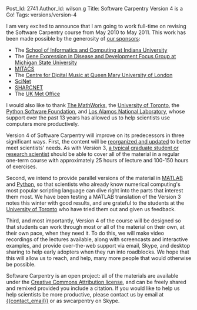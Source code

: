 Post_Id: 2741
Author_Id: wilson.g
Title: Software Carpentry Version 4 is a Go!
Tags: versions/version-4

<p>I am very excited to announce that I am going to work full-time on revising the Software Carpentry course from May 2010 to May 2011. This work has been made possible by the generosity of <a href="{{root_path}}/about/credits.html">our sponsors</a>:</p>
<ul>
<li>The <a href="http://www.informatics.indiana.edu/">School of Informatics and Computing at Indiana University</a></li>
<li>The <a href="http://www.gedd.msu.edu/about.php">Gene Expression in Disease and Development Focus Group at Michigan  State University</a></li>
<li><a href="http://www.mitacs.ca">MITACS</a></li>
<li>The <a href="http://www.elec.qmul.ac.uk/digitalmusic/">Centre for Digital Music at Queen Mary University of London</a></li>
<li><a href="http://www.scinethpc.ca/">SciNet</a></li>
<li><a href="http://www.sharcnet.ca">SHARCNET</a></li>
<li>The <a href="http://www.metoffice.gov.uk/">UK Met Office</a></li>
</ul>
<p>I would also like to thank <a href="http://www.mathworks.com">The MathWorks</a>, the <a href="http://www.utoronto.ca">University of Toronto</a>, the <a href="http://www.python.org/psf/">Python Software Foundation</a>, and <a href="http://www.lanl.gov">Los Alamos National Laboratory</a>, whose support over the past 13 years has allowed us to help scientists use computers more productively.</p>
<p>Version 4 of Software Carpentry will improve on its predecessors in three significant ways. First, the content will be <a href="/4_0/">reorganized and updated</a> to better meet scientists' needs. As with Version 3,  <a href="{{root_path}}/about/audience.html">a typical graduate student or research scientist</a> should be able to cover all of the material in a regular one-term course with approximately 25 hours of lecture and 100-150 hours of exercises.</p>
<p>Second, we intend to provide parallel versions of the material in <a href="http://www.mathworks.com">MATLAB</a> and <a href="http://www.python.org">Python</a>, so that scientists who already know numerical computing's most popular scripting language can dive right into the parts that interest them most. We have been testing a MATLAB translation of the Version 3 notes this winter with good results, and are grateful to the students at the <a href="http://www.utoronto.ca">University of Toronto</a> who have tried them out and given us feedback.</p>
<p>Third, and most importantly, Version 4 of the course will be designed so that students can work through most or all of the material on their own, at their own pace, when they need it. To do this, we will make video recordings of the lectures available, along with screencasts and interactive examples, and provide over-the-web support via email, Skype, and desktop sharing to help early adopters when they run into roadblocks. We hope that this will allow us to reach, and help, many more people that would otherwise be possible.</p>
<p>Software Carpentry is an open project: all of the materials are available under the <a href="http://creativecommons.org/licenses/by/3.0/legalcode">Creative Commons Attribution license</a>, and can be freely shared and remixed provided you include a citation. If you would like to help us help scientists be more productive, please contact us by email at <a href="mailto:{{contact_email}}">{{contact_email}}</a> or as swcarpentry on Skype.</p>
